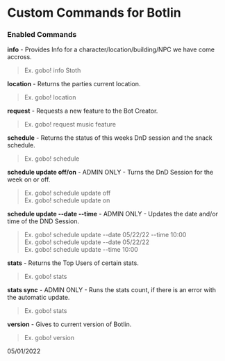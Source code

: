# Custom Commands for Botlin
### Enabled Commands

**info** - Provides Info for a character/location/building/NPC we have come accross.
> Ex. gobo! info Stoth

**location** - Returns the parties current location.
> Ex. gobo! location

**request** - Requests a new feature to the Bot Creator.
> Ex. gobo! request music feature

**schedule** - Returns the status of this weeks DnD session and the snack schedule.
> Ex. gobo! schedule

**schedule update off/on** - ADMIN ONLY - Turns the DnD Session for the week on or off.
> Ex. gobo! schedule update off<br>
Ex. gobo! schedule update on

**schedule update --date --time** - ADMIN ONLY - Updates the date and/or time of the DND Session.
> Ex. gobo! schedule update --date 05/22/22 --time 10:00<br>
Ex. gobo! schedule update --date 05/22/22<br>
Ex. gobo! schedule update --time 10:00

**stats** - Returns the Top Users of certain stats.
> Ex. gobo! stats

**stats sync** - ADMIN ONLY - Runs the stats count, if there is an error with the automatic update.
> Ex. gobo! stats

**version** - Gives to current version of Botlin.
> Ex. gobo! version

05/01/2022
